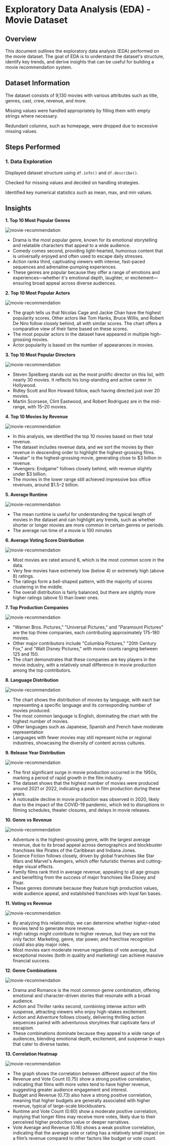 # Exploratory Data Analysis (EDA) - Movie Dataset

## Overview

This document outlines the exploratory data analysis (EDA) performed on the movie dataset. The goal of EDA is to understand the dataset's structure, identify key trends, and derive insights that can be useful for building a movie recommendation system.

## Dataset Information

The dataset consists of 9,130 movies with various attributes such as title, genres, cast, crew, revenue, and more.

Missing values were handled appropriately by filling them with empty strings where necessary.

Redundant columns, such as homepage, were dropped due to excessive missing values.

## Steps Performed

### **1. Data Exploration**

Displayed dataset structure using `df.info()` and `df.describe()`.

Checked for missing values and decided on handling strategies.

Identified key numerical statistics such as mean, max, and min values.

## Insights

**1. Top 10 Most Popular Genres**

![movie-recommendation](../images/top_10_genres.png)

- Drama is the most popular genre, known for its emotional storytelling and relatable characters that appeal to a wide audience.
- Comedy comes second, providing light-hearted, humorous content that is universally enjoyed and often used to escape daily stresses.
- Action ranks third, captivating viewers with intense, fast-paced sequences and adrenaline-pumping experiences.
- These genres are popular because they offer a range of emotions and experiences—whether it's emotional depth, laughter, or excitement—ensuring broad appeal across diverse audiences.


**2. Top 10 Most Popular Actors**

![movie-recommendation](../images/top_10_actors.png)

- The graph tells us that Nicolas Cage and Jackie Chan have the highest popularity scores. Other actors like Tom Hanks, Bruce Willis, and Robert De Niro follow closely behind, all with similar scores. The chart offers a comparative view of their fame based on these scores.
- The most popular actors in the dataset have appeared in multiple high-grossing movies.
- Actor popularity is based on the number of appearances in movies.


**3. Top 10 Most Popular Directors**

![movie-recommendation](../images/top_10_directors.png)

- Steven Spielberg stands out as the most prolific director on this list, with nearly 30 movies. It reflects his long-standing and active career in Hollywood.
- Ridley Scott and Ron Howard follow, each having directed just over 20 movies.
- Martin Scorsese, Clint Eastwood, and Robert Rodriguez are in the mid-range, with 15–20 movies.

**4. Top 10 Movies by Revenue**

![movie-recommendation](../images/top_10_movies_by_revenue.png)

- In this analysis, we identified the top 10 movies based on their total revenue.
- The dataset includes revenue data, and we sort the movies by their revenue in descending order to highlight the highest-grossing films.
- "Avatar" is the highest-grossing movie, generating close to $3 billion in revenue.
- "Avengers: Endgame" follows closely behind, with revenue slightly under $3 billion.
- The movies in the lower range still achieved impressive box office revenues, around $1.5–2 billion.


**5. Average Runtime**

![movie-recommendation](../images/movie_runtime_distribution.png)

- The mean runtime is useful for understanding the typical length of movies in the dataset and can highlight any trends, such as whether shorter or longer movies are more common in certain genres or periods.
- The average run time of a movie is 100 minutes

**6. Average Voting Score Distribution**

![movie-recommendation](../images/distribution_of_movie_ratings.png)

- Most movies are rated around 6, which is the most common score in the data.
- Very few movies have extremely low (below 4) or extremely high (above 8) ratings.
- The ratings form a bell-shaped pattern, with the majority of scores clustering in the middle.
- The overall distribution is fairly balanced, but there are slightly more higher ratings (above 5) than lower ones.

**7. Top Production Companies**

![movie-recommendation](../images/top_10_production_companies.png)

- "Warner Bros. Pictures," "Universal Pictures," and "Paramount Pictures" are the top three companies, each contributing approximately 175-180 movies.
- Other major contributors include "Columbia Pictures," "20th Century Fox," and "Walt Disney Pictures," with movie counts ranging between 125 and 150.
- The chart demonstrates that these companies are key players in the movie industry, with a relatively small difference in movie production among the top contributors.

**8. Language Distribution**

![movie-recommendation](../images/top_10_movie_languages.png)

- The chart shows the distribution of movies by language, with each bar representing a specific language and its corresponding number of movies produced.
- The most common language is English, dominating the chart with the highest number of movies.
- Other languages such as Japanese, Spanish and French have moderate representation
- Languages with fewer movies may still represent niche or regional industries, showcasing the diversity of content across cultures.

**9. Release Year Distribution**

![movie-recommendation](../images/movies_released_overtime.png)

- The first significant surge in movie production occurred in the 1950s, marking a period of rapid growth in the film industry.
- The dataset shows that the highest number of movies were produced around 2021 or 2022, indicating a peak in film production during these years.
- A noticeable decline in movie production was observed in 2020, likely due to the impact of the COVID-19 pandemic, which led to disruptions in filming schedules, theater closures, and delays in movie releases.

**10. Genre vs Revenue**

![movie-recommendation](../images/genres_vs_revenue.png)

- Adventure is the highest-grossing genre, with the largest average revenue, due to its broad appeal across demographics and blockbuster franchises like Pirates of the Caribbean and Indiana Jones.
- Science Fiction follows closely, driven by global franchises like Star Wars and Marvel's Avengers, which offer futuristic themes and cutting-edge visual effects.
- Family films rank third in average revenue, appealing to all age groups and benefiting from the success of major franchises like Disney and Pixar.
- These genres dominate because they feature high production values, wide audience appeal, and established franchises with loyal fan bases.

**11. Voting vs Revenue**

![movie-recommendation](../images/vote_avg_vs_revenue.png)

- By analyzing this relationship, we can determine whether higher-rated movies tend to generate more revenue.
- High ratings might contribute to higher revenue, but they are not the only factor. Marketing, genre, star power, and franchise recognition could also play major roles.
- Most movies earn moderate revenue regardless of vote average, but exceptional movies (both in quality and marketing) can achieve massive financial success.

**12. Genre Combinations**

![movie-recommendation](../images/genre_combinations.png)

- Drama and Romance is the most common genre combination, offering emotional and character-driven stories that resonate with a broad audience.
- Action and Thriller ranks second, combining intense action with suspense, attracting viewers who enjoy high-stakes excitement.
- Action and Adventure follows closely, delivering thrilling action sequences paired with adventurous storylines that captivate fans of escapism.
- These combinations dominate because they appeal to a wide range of audiences, blending emotional depth, excitement, and suspense in ways that cater to diverse tastes.

**13. Correlation Heatmap**

![movie-recommendation](../images/correlation_heatmap.png)

- The graph shows the correlation between different aspect of the film
- Revenue and Vote Count (0.75) show a strong positive correlation, indicating that films with more votes tend to have higher revenue, suggesting greater audience engagement and interest.
- Budget and Revenue (0.73) also have a strong positive correlation, meaning that higher budgets are generally associated with higher revenue, typical of large-scale blockbusters.
- Runtime and Vote Count (0.60) show a moderate positive correlation, implying that longer films may receive more votes, likely due to their perceived higher production value or deeper narratives.
- Vote Average and Revenue (0.16) shows a weak positive correlation, indicating that the average vote or rating has a relatively small impact on a film’s revenue compared to other factors like budget or vote count.








